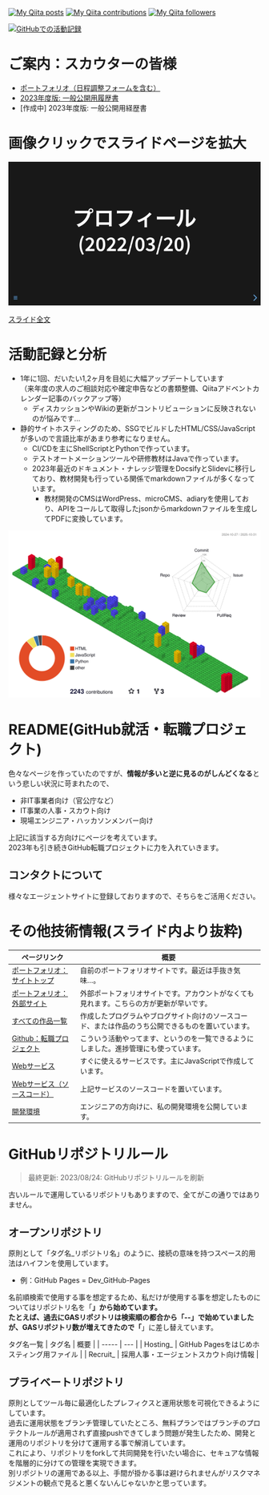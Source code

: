 [![My Qiita posts](https://qiita-badge.apiapi.app/s/nomurasan/posts.svg)](http://qiita.com/nomurasan) [![My Qiita contributions](https://qiita-badge.apiapi.app/s/nomurasan/contributions.svg)](http://qiita.com/nomurasan) [![My Qiita followers](https://qiita-badge.apiapi.app/s/nomurasan/followers.svg)](http://qiita.com/nomurasan)

<a href="https://github-readme-stats.vercel.app/api?username=shimajima-eiji&count_private=true&show_icons=true">
  <img alt="GitHubでの活動記録" src="https://github-readme-stats.vercel.app/api?username=shimajima-eiji&count_private=true&show_icons=true" />
</a>

# ご案内：スカウターの皆様
- [ポートフォリオ（日程調整フォームを含む）](https://naka-sho.netlify.app/#/)
- [2023年度版: 一般公開用履歴書](https://proff.io/p/nomuraya)
- [作成中] 2023年度版: 一般公開用経歴書

# 画像クリックでスライドページを拡大
[![](https://raw.githubusercontent.com/shimajima-eiji/__Backup_Images/main/Github/shimajima-eiji.github.io/nomark/webp/profile/profile_blog_720.webp)](https://shimajima-eiji.github.io)

[スライド全文](https://github.com/shimajima-eiji/shimajima-eiji.github.io)

# 活動記録と分析
- 1年に1回、だいたい1,2ヶ月を目処に大幅アップデートしています<br>（来年度の求人のご相談対応や確定申告などの書類整備、Qiitaアドベントカレンダー記事のバックアップ等）
  - ディスカッションやWikiの更新がコントリビューションに反映されないのが悩みです…
- 静的サイトホスティングのため、SSGでビルドしたHTML/CSS/JavaScriptが多いので言語比率があまり参考になりません。
  - CI/CDを主にShellScriptとPythonで作っています。
  - テストオートメーションツールや研修教材はJavaで作っています。
  - 2023年最近のドキュメント・ナレッジ管理をDocsifyとSlidevに移行しており、教材開発も行っている関係でmarkdownファイルが多くなっています。
    - 教材開発のCMSはWordPress、microCMS、adiaryを使用しており、APIをコールして取得したjsonからmarkdownファイルを生成してPDFに変換しています。

![](https://raw.githubusercontent.com/shimajima-eiji/__Github-Operation/main/profile-3d-contrib/profile-gitblock.svg)

# README(GitHub就活・転職プロジェクト)
色々なページを作っていたのですが、**情報が多いと逆に見るのがしんどくなる**という悲しい状況に苛まれたので、

- 非IT事業者向け（官公庁など）
- IT事業の人事・スカウト向け
- 現場エンジニア・ハッカソンメンバー向け

上記に該当する方向けにページを考えています。<br />
2023年も引き続きGitHub転職プロジェクトに力を入れていきます。

## コンタクトについて
様々なエージェントサイトに登録しておりますので、そちらをご活用ください。

# その他技術情報(スライド内より抜粋)
| ページリンク | 概要 |
| ----------- | ---- |
| [ポートフォリオ：サイトトップ](https://shimajima-eiji.github.io/) | 自前のポートフォリオサイトです。最近は手抜き気味…。 |
| [ポートフォリオ：外部サイト](https://www.wantedly.com/id/nomuraya) | 外部ポートフォリオサイトです。アカウントがなくても見れます。こちらの方が更新が早いです。 |
| [すべての作品一覧](https://github.com/shimajima-eiji?tab=repositories) | 作成したプログラムやブログサイト向けのソースコード、または作品のうち公開できるものを置いています。 |
| [Github：転職プロジェクト](https://github.com/shimajima-eiji?tab=projects&type=beta) | こういう活動やってます、というのを一覧できるようにしました。進捗管理にも使っています。 |
| [Webサービス](https://shimajima-eiji.github.io/Hosting) | すぐに使えるサービスです。主にJavaScriptで作成しています。 |
| [Webサービス（ソースコード）](https://github.com/shimajima-eiji/Hosting) | 上記サービスのソースコードを置いています。 |
| [開発環境](https://github.com/shimajima-eiji/Settings_Environment) | エンジニアの方向けに、私の開発環境を公開しています。 |

# GitHubリポジトリルール
> 最終更新: 2023/08/24: GitHubリポジトリルールを刷新

古いルールで運用しているリポジトリもありますので、全てがこの通りではありません。

## オープンリポジトリ
原則として「タグ名_リポジトリ名」のように、接続の意味を持つスペース的用法はハイフンを使用しています。

- 例：GitHub Pages = Dev_GitHub-Pages

名前順検索で使用する事を想定するため、私だけが使用する事を想定したものについてはリポジトリ名を「__」から始めています。
<br>たとえば、過去にGASリポジトリは検索順の都合から「--」で始めていましたが、GASリポジトリ数が増えてきたので「__」に差し替えています。

タグ名一覧
| タグ名 | 概要 |
| ----- | --- |
| Hosting_ | GitHub Pagesをはじめホスティング用ファイル |
| Recruit_ | 採用人事・エージェントスカウト向け情報 |

## プライベートリポジトリ
原則としてツール毎に最適化したプレフィクスと運用状態を可視化できるようにしています。
<br>過去に運用状態をブランチ管理していたところ、無料プランではブランチのプロテクトルールが適用されず直接pushできてしまう問題が発生したため、開発と運用のリポジトリを分けて運用する事で解消しています。
<br>これにより、リポジトリをforkして共同開発を行いたい場合に、セキュアな情報を階層的に分けての管理を実現できます。
<br>別リポジトリの運用である以上、手間が掛かる事は避けられませんがリスクマネジメントの観点で見ると悪くないんじゃないかと思っています。
